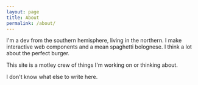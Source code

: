 ```yaml
---
layout: page
title: About
permalink: /about/
---
```


I'm a dev from the southern hemisphere, living in the northern. I make interactive web components and a mean spaghetti bolognese. I think a lot about the perfect burger.

This site is a motley crew of things I'm working on or thinking about.

I don't know what else to write here.
